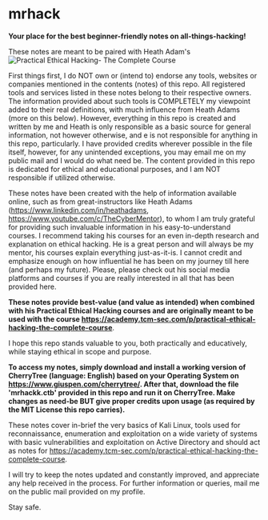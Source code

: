 # mrhack
**Your place for the best beginner-friendly notes on all-things-hacking!**

These notes are meant to be paired with Heath Adam's ![Practical Ethical Hacking- The Complete Course](https://academy.tcm-sec.com/p/practical-ethical-hacking-the-complete-course)


First things first, I do NOT own or (intend to) endorse any tools, websites or companies mentioned in the contents (notes) of this repo. All registered tools and services listed in these notes belong to their respective owners. The information provided about such tools is COMPLETELY my viewpoint added to their real definitions, with much influence from Heath Adams (more on this below). However, everything in this repo is created and written by me and Heath is only responsible as a basic source for general information, not however otherwise, and e is not responsible for anything in this repo, particularly. I have provided credits wherever possible in the file itself, however, for any unintended exceptions, you may email me on my public mail and I would do what need be. The content provided in this repo is dedicated for ethical and educational purposes, and I am NOT responsible if utilized otherwise.

These notes have been created with the help of information available online, such as from great-instructors like Heath Adams (https://www.linkedin.com/in/heathadams, https://www.youtube.com/c/TheCyberMentor), to whom I am truly grateful for providing such invaluable information in his easy-to-understand courses. I recommend taking his courses for an even in-depth research and explanation on ethical hacking. He is a great person and will always be my mentor, his courses explain everything just-as-it-is. I cannot credit and emphasize enough on how influential he has been on my journey till here (and perhaps my future). Please, please check out his social media platforms and courses if you are really interested in all that has been provided here.

**These notes provide best-value (and value as intended) when combined with his Practical Ethical Hacking courses and are originally meant to be used with the course https://academy.tcm-sec.com/p/practical-ethical-hacking-the-complete-course**.

I hope this repo stands valuable to you, both practically and educatively, while staying ethical in scope and purpose.

**To access my notes, simply download and install a working version of CherryTree (language: English) based on your Operating System on https://www.giuspen.com/cherrytree/.
After that, download the file 'mrhackk.ctb' provided in this repo and run it on CherryTree. Make changes as need-be BUT give proper credits upon usage (as required by the MIT License this repo carries).**

These notes cover in-brief the very basics of Kali Linux, tools used for reconnaissance, enumeration and exploitation on a wide variety of systems with basic vulnerabilities and exploitation on Active Directory and should act as notes for https://academy.tcm-sec.com/p/practical-ethical-hacking-the-complete-course. 

I will try to keep the notes updated and constantly improved, and appreciate any help received in the process. For further information or queries, mail me on the public mail provided on my profile.

Stay safe.
